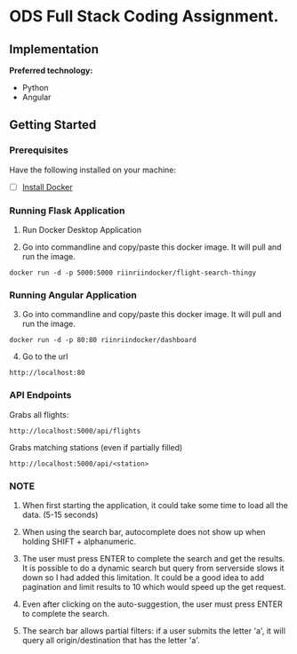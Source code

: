 # ODS Full Stack Coding Assignment.

## Implementation

**Preferred technology:**
* Python
* Angular

## Getting Started

### Prerequisites

Have the following installed on your machine:
- [ ] [Install Docker](https://hub.docker.com/?overlay=onboarding)

### Running Flask Application

1. Run Docker Desktop Application

2. Go into commandline and copy/paste this docker image. It will pull and run the image.
```
docker run -d -p 5000:5000 riinriindocker/flight-search-thingy
```

### Running Angular Application

3. Go into commandline and copy/paste this docker image. It will pull and run the image.
```
docker run -d -p 80:80 riinriindocker/dashboard
```

4. Go to the url
```
http://localhost:80
```

### API Endpoints
Grabs all flights:
```
http://localhost:5000/api/flights
```
Grabs matching stations (even if partially filled)
```
http://localhost:5000/api/<station>
```

### NOTE
1. When first starting the application, it could take some time to load all the data. (5-15 seconds) 

2. When using the search bar, autocomplete does not show up when holding SHIFT + alphanumeric. 

3. The user must press ENTER to complete the search and get the results. It is possible to do a dynamic search but query from serverside slows it down so I had added this limitation. It could be a good idea to add pagination and limit results to 10 which would speed up the get request. 

4. Even after clicking on the auto-suggestion, the user must press ENTER to complete the search. 

5. The search bar allows partial filters: if a user submits the letter 'a', it will query all origin/destination that has the letter 'a'.

